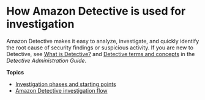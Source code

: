 # How Amazon Detective is used for investigation<a name="detective-investigation-about"></a>

Amazon Detective makes it easy to analyze, investigate, and quickly identify the root cause of security findings or suspicious activity\. If you are new to Detective, see [What is Detective?](https://docs.aws.amazon.com/detective/latest/adminguide/what-is.html) and [Detective terms and concepts](https://docs.aws.amazon.com/detective/latest/adminguide/detective-terms-concepts.html) in the *Detective Administration Guide*\.

**Topics**
+ [Investigation phases and starting points](investigation-phases-starts.md)
+ [Amazon Detective investigation flow](detective-investigation-flow.md)
